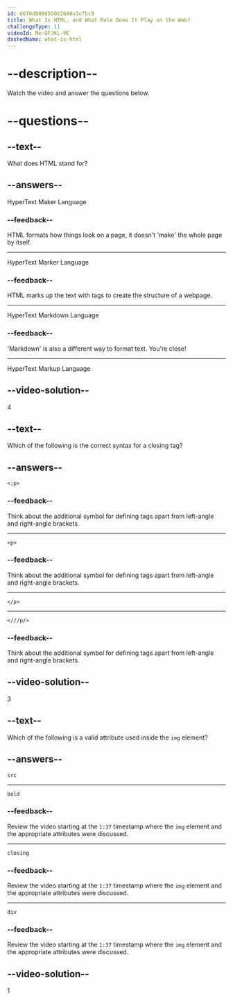 ```yaml
---
id: 66f6db08d55022680a3cfbc9
title: What Is HTML, and What Role Does It Play on the Web?
challengeType: 11
videoId: Me-GFJKL-9E
dashedName: what-is-html
---
```


# --description--

Watch the video and answer the questions below.

# --questions--

## --text--

What does HTML stand for?

## --answers--

HyperText Maker Language

### --feedback--

HTML formats how things look on a page, it doesn't 'make' the whole page by itself.

---

HyperText Marker Language

### --feedback--

HTML marks up the text with tags to create the structure of a webpage.

---

HyperText Markdown Language

### --feedback--

'Markdown' is also a different way to format text. You're close!

---

HyperText Markup Language

## --video-solution--

4

## --text--

Which of the following is the correct syntax for a closing tag?

## --answers--

`<;p>`

### --feedback--

Think about the additional symbol for defining tags apart from left-angle and right-angle brackets.

---

`<p>`

### --feedback--

Think about the additional symbol for defining tags apart from left-angle and right-angle brackets.

---

`</p>`

---

`<///p/>`

### --feedback--

Think about the additional symbol for defining tags apart from left-angle and right-angle brackets.

## --video-solution--

3

## --text--

Which of the following is a valid attribute used inside the `img` element?

## --answers--

`src`

---

`bold`

### --feedback--

Review the video starting at the `1:37` timestamp where the `img` element and the appropriate attributes were discussed.

---

`closing`

### --feedback--

Review the video starting at the `1:37` timestamp where the `img` element and the appropriate attributes were discussed.

---

`div`

### --feedback--

Review the video starting at the `1:37` timestamp where the `img` element and the appropriate attributes were discussed.

## --video-solution--

1
